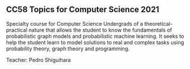 ## CC58 Topics for Computer Science 2021
Specialty course for Computer Science Undergrads of a theoretical-practical nature that allows the student to know the fundamentals of probabilistic graph models and probabilistic machine learning. It seeks to help the student learn to model solutions to real and complex tasks using probability theory, graph theory and programming.

Teacher: Pedro Shiguihara
